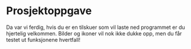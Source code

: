 Prosjektoppgave
===============


Da var vi ferdig, hvis du er en tilskuer som vil laste ned programmet er du hjertelig velkommen. 
Bilder og ikoner vil nok ikke dukke opp, men du får testet ut funksjonene hvertfall!
